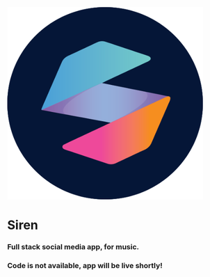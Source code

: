 <div>
	<img src="./logo/siren_logo.png" alt="siren" width="450"/>
</div>

<h1>Siren</h1>

<h3>Full stack social media app, for music.</h3>

<h3>Code is not available, app will be live shortly!</h3>
